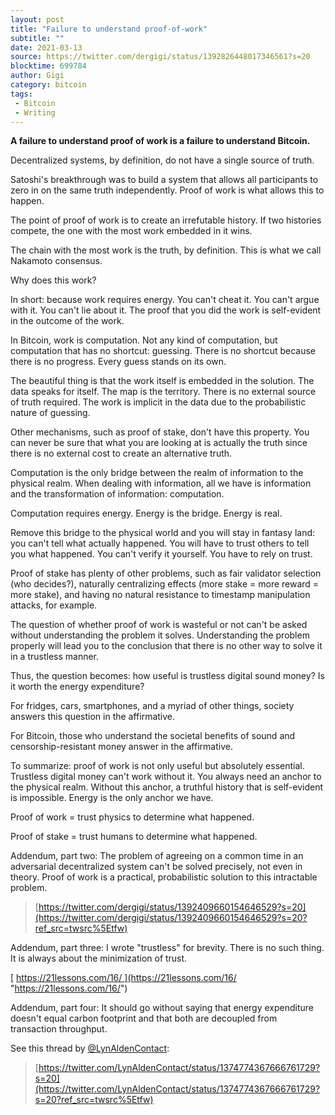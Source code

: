 ```yaml
---
layout: post
title: "Failure to understand proof-of-work"
subtitle: ""
date: 2021-03-13
source: https://twitter.com/dergigi/status/1392826448017346561?s=20
blocktime: 699784
author: Gigi
category: bitcoin
tags:
 - Bitcoin
 - Writing
---
```


**A failure to understand proof of work is a failure to understand Bitcoin.**

Decentralized systems, by definition, do not have a single source of
truth.

Satoshi\'s breakthrough was to build a system that allows all
participants to zero in on the same truth independently. Proof of work
is what allows this to happen.

The point of proof of work is to create an irrefutable history. If two
histories compete, the one with the most work embedded in it wins.

The chain with the most work is the truth, by definition. This is what
we call Nakamoto consensus.

Why does this work?

In short: because work requires energy. You can\'t cheat it. You can\'t
argue with it. You can\'t lie about it. The proof that you did the work
is self-evident in the outcome of the work.

In Bitcoin, work is computation. Not any kind of computation, but
computation that has no shortcut: guessing. There is no shortcut because
there is no progress. Every guess stands on its own.

The beautiful thing is that the work itself is embedded in the solution.
The data speaks for itself. The map is the territory. There is no
external source of truth required. The work is implicit in the data due
to the probabilistic nature of guessing.

Other mechanisms, such as proof of stake, don\'t have this property. You
can never be sure that what you are looking at is actually the truth
since there is no external cost to create an alternative truth.

Computation is the only bridge between the realm of information to the
physical realm. When dealing with information, all we have is
information and the transformation of information: computation.

Computation requires energy. Energy is the bridge. Energy is real.

Remove this bridge to the physical world and you will stay in fantasy
land: you can\'t tell what actually happened. You will have to trust
others to tell you what happened. You can\'t verify it yourself. You
have to rely on trust.

Proof of stake has plenty of other problems, such as fair validator
selection (who decides?), naturally centralizing effects (more stake =
more reward = more stake), and having no natural resistance to timestamp
manipulation attacks, for example.

The question of whether proof of work is wasteful or not can\'t be asked
without understanding the problem it solves. Understanding the problem
properly will lead you to the conclusion that there is no other way to
solve it in a trustless manner.

Thus, the question becomes: how useful is trustless digital sound money?
Is it worth the energy expenditure?

For fridges, cars, smartphones, and a myriad of other things, society
answers this question in the affirmative.

For Bitcoin, those who understand the societal benefits of sound and
censorship-resistant money answer in the affirmative.

To summarize: proof of work is not only useful but absolutely essential.
Trustless digital money can\'t work without it. You always need an
anchor to the physical realm. Without this anchor, a truthful history
that is self-evident is impossible. Energy is the only anchor we have.

Proof of work = trust physics to determine what happened.

Proof of stake = trust humans to determine what happened.

Addendum, part two: The problem of agreeing on a common time in an
adversarial decentralized system can\'t be solved precisely, not even in
theory. Proof of work is a practical, probabilistic solution to this
intractable problem.

> [https://twitter.com/dergigi/status/1392409660154646529?s=20](https://twitter.com/dergigi/status/1392409660154646529?s=20?ref_src=twsrc%5Etfw)

Addendum, part three: I wrote \"trustless\" for brevity. There is no
such thing. It is always about the minimization of trust.

[ https://21lessons.com/16/ ](https://21lessons.com/16/ "https://21lessons.com/16/")

Addendum, part four: It should go without saying that energy expenditure
doesn\'t equal carbon footprint and that both are decoupled from
transaction throughput.

See this thread by
[\@LynAldenContact](https://twitter.com/LynAldenContact):

> [https://twitter.com/LynAldenContact/status/1374774367666761729?s=20](https://twitter.com/LynAldenContact/status/1374774367666761729?s=20?ref_src=twsrc%5Etfw)
